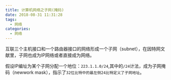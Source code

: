 ```yaml
---
title: 计算机网络之子网(掩码)
date: 2018-08-31 11:31:28
tags:
  - 网络
categories:
  - 网络
---
```


互联三个主机接口和一个路由器接口的网络形成一个子网（subnet），在因特网文献里，子网也成为IP网络或者直接成为网络。

假设IP编址为某个子网分配一个地位：`223.1.1.0/24`,其中的`/24`计法，成为子网掩码（newwork mask），指示了`32位比特中的最左侧24比特定义了子网地址`。
